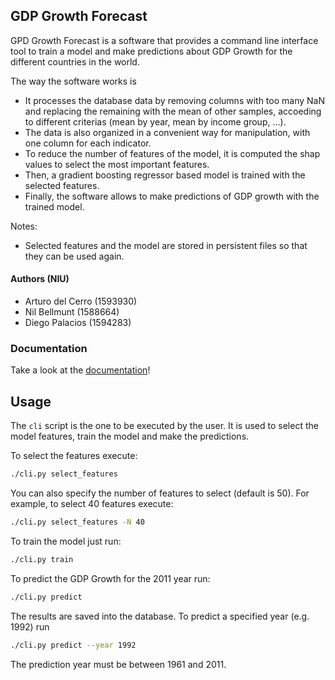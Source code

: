 ## GDP Growth Forecast


GPD Growth Forecast is a software that provides a command line interface tool
to train a model and make predictions about GDP Growth for the different countries in the world.

The way the software works is

- It processes the database data by removing columns with too many NaN and replacing the remaining with the mean of other samples, accoeding to different criterias (mean by year, mean by income group,       ...).
- The data is also organized in a convenient way for manipulation, with one column for each indicator.
- To reduce the number of features of the model, it is computed the shap values to select the most important features.
- Then, a gradient boosting regressor based model is trained with the selected features.
- Finally, the software allows to make predictions of GDP growth with the trained model.

Notes:

- Selected features and the model are stored in persistent files so that they can be used again.

#### Authors (NIU)

- Arturo del Cerro (1593930)
- Nil Bellmunt (1588664)
- Diego Palacios (1594283)

### Documentation

Take a look at the [documentation](documentation.html)!

## Usage

The `cli` script is the one to be executed by the user.
It is used to select the model features, train the model and make the predictions.

To select the features execute:
    
```bash
./cli.py select_features
```
       
You can also specify the number of features to select (default is 50). For example, to select 40 features execute:

```bash
./cli.py select_features -N 40
```

To train the model just run:

```bash
./cli.py train
```

To predict the GDP Growth for the 2011 year run:

```bash
./cli.py predict
```

The results are saved into the database. To predict a specified year (e.g. 1992) run

```bash
./cli.py predict --year 1992
```

The prediction year must be between 1961 and 2011.